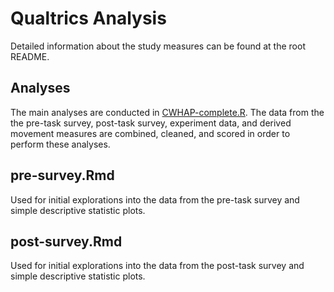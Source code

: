# Qualtrics Analysis

Detailed information about the study measures can be found at the root README.

## Analyses

The main analyses are conducted in [CWHAP-complete.R](CWHAP-complete.R). The data from the the pre-task survey, post-task survey, experiment data, and derived movement measures are combined, cleaned, and scored in order to perform these analyses.



## pre-survey.Rmd

Used for initial explorations into the data from the pre-task survey and simple descriptive statistic plots.

## post-survey.Rmd

Used for initial explorations into the data from the post-task survey and simple descriptive statistic plots.
